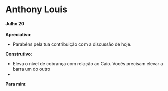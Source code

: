 # Anthony Louis

#### Julho 20

**Apreciativo**:
- Parabéns pela tua contribuição com a discussão de hoje.

**Construtivo**:
- Eleva o nível de cobrança com relação ao Caio. Vocês precisam elevar a barra um do outro
- 

**Para mim**:
